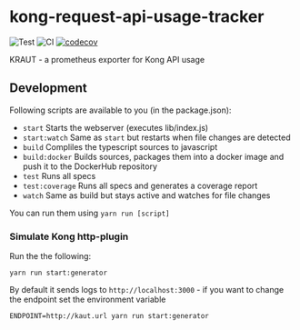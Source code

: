 # kong-request-api-usage-tracker

![Test](https://github.com/apolloai/kong-request-api-usage-tracker/workflows/Test/badge.svg)
![CI](https://github.com/apolloai/kong-request-api-usage-tracker/workflows/CI/badge.svg)
[![codecov](https://codecov.io/gh/apolloai/kong-request-api-usage-tracker/branch/master/graph/badge.svg)](https://codecov.io/gh/apolloai/kong-request-api-usage-tracker)

KRAUT - a prometheus exporter for Kong API usage

## Development

Following scripts are available to you (in the package.json):

- `start` Starts the webserver (executes lib/index.js)
- `start:watch` Same as `start` but restarts when file changes are detected
- `build` Compliles the typescript sources to javascript
- `build:docker` Builds sources, packages them into a docker image and push it to the DockerHub repository
- `test` Runs all specs
- `test:coverage` Runs all specs and generates a coverage report
- `watch` Same as build but stays active and watches for file changes

You can run them using `yarn run [script]`

### Simulate Kong http-plugin

Run the the following: 

```
yarn run start:generator
```

By default it sends logs to `http://localhost:3000` - if you want to change the endpoint set the environment variable
```
ENDPOINT=http://kaut.url yarn run start:generator
```

